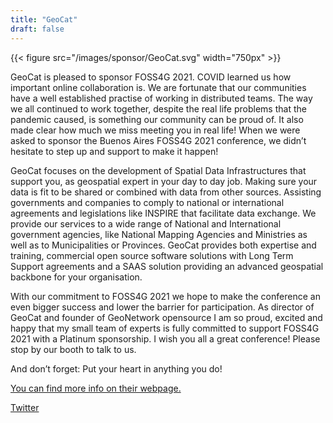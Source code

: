 ```yaml
---
title: "GeoCat"
draft: false
---
```


{{< figure src="/images/sponsor/GeoCat.svg" width="750px" >}}

GeoCat is pleased to sponsor FOSS4G 2021. COVID learned us how important online collaboration is. We are fortunate that our communities have a well established practise of working in distributed teams. The way we all continued to work together, despite the real life problems that the pandemic caused, is something our community can be proud of. It also made clear how much we miss meeting you in real life! When we were asked to sponsor the Buenos Aires FOSS4G 2021 conference, we didn’t hesitate to step up and support to make it happen!

GeoCat focuses on the development of Spatial Data Infrastructures that support you, as geospatial expert in your day to day job. Making sure your data is fit to be shared or combined with data from other sources. Assisting governments and companies to comply to national or international agreements and legislations like INSPIRE that facilitate data exchange. We provide our services to a wide range of National and International government agencies, like National Mapping Agencies and Ministries as well as to Municipalities or Provinces.
GeoCat provides both expertise and training, commercial open source software solutions with Long Term Support agreements and a SAAS solution providing an advanced geospatial backbone for your organisation.

With our commitment to FOSS4G 2021 we hope to make the conference an even bigger success and lower the barrier for participation. As director of GeoCat and founder of GeoNetwork opensource I am so proud, excited and happy that my small team of experts is fully committed to support FOSS4G 2021 with a Platinum sponsorship. I wish you all a great conference! Please stop by our booth to talk to us. 

And don’t forget:
Put your heart in anything you do!

[You can find more info on their webpage.](https://www.geocat.net/)

[Twitter](twitter.com/geocat_bv/)
